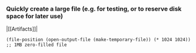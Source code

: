 ### Quickly create a large file (e.g. for testing, or to reserve disk space for later use)
|[[Artifacts]]|

```
(file-position (open-output-file (make-temporary-file)) (* 1024 1024)) ;; 1MB zero-filled file
```
